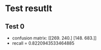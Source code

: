 # Test resutlt

## Test 0

- confusion matrix:
[[269. 240.]
 [148. 683.]]
- recall = 0.8220943533464885

